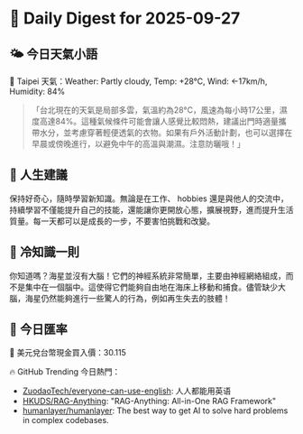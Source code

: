 # 🌅 Daily Digest for 2025-09-27

## 🌤️ 今日天氣小語
📍 Taipei 天氣：Weather: Partly cloudy, Temp: +28°C, Wind: ←17km/h, Humidity: 84%
> 「台北現在的天氣是局部多雲，氣溫約為28°C，風速為每小時17公里，濕度高達84%。這種氣候條件可能會讓人感覺比較悶熱，建議出門時適量攜帶水分，並考慮穿著輕便透氣的衣物。如果有戶外活動計劃，也可以選擇在早晨或傍晚進行，以避免中午的高溫與潮濕。注意防曬哦！」

## 💬 人生建議
保持好奇心，隨時學習新知識。無論是在工作、 hobbies 還是與他人的交流中，持續學習不僅能提升自己的技能，還能讓你更開放心態，擴展視野，進而提升生活質量。每一天都可以是成長的一步，不要害怕挑戰和改變。

## 🧠 冷知識一則
你知道嗎？海星並沒有大腦！它們的神經系統非常簡單，主要由神經網絡組成，而不是集中在一個腦中。這使得它們能夠自由地在海床上移動和捕食。儘管缺少大腦，海星仍然能夠進行一些驚人的行為，例如再生失去的肢體！
## 💱 今日匯率
💱 美元兌台幣現金買入價：30.115

🔥 GitHub Trending 今日熱門：
- [ZuodaoTech/everyone-can-use-english](https://github.com/ZuodaoTech/everyone-can-use-english): 人人都能用英语
- [HKUDS/RAG-Anything](https://github.com/HKUDS/RAG-Anything): "RAG-Anything: All-in-One RAG Framework"
- [humanlayer/humanlayer](https://github.com/humanlayer/humanlayer): The best way to get AI to solve hard problems in complex codebases.


